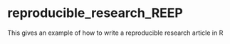# reproducible_research_REEP
This gives an example of how to write a reproducible research article in R
